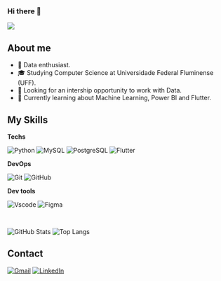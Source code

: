 ### Hi there 👋

![](https://komarev.com/ghpvc/?username=gustavocmiranda&color=006bed)

## About me

- 🤔 Data enthusiast.
- 🎓 Studying Computer Science at Universidade Federal Fluminense (UFF).
- 💼 Looking for an intership opportunity to work with Data.
- 🌱 Currently learning about Machine Learning, Power BI and Flutter.

## My Skills

**Techs**

![Python](https://img.shields.io/badge/python-3670A0?style=for-the-badge&logo=python&logoColor=ffdd54)
![MySQL](https://img.shields.io/badge/MySQL-00000F?style=for-the-badge&logo=mysql&logoColor=white)
![PostgreSQL](https://img.shields.io/badge/PostgreSQL-000?style=for-the-badge&logo=postgresql)
![Flutter](https://img.shields.io/badge/Flutter-02569B?style=for-the-badge&logo=flutter&logoColor=white)


**DevOps**

![Git](https://img.shields.io/badge/GIT-E44C30?style=for-the-badge&logo=git&logoColor=white)
![GitHub](https://img.shields.io/badge/-GitHub-333333?style=for-the-badge&logo=github)

**Dev tools**

![Vscode](https://img.shields.io/badge/Vscode-007ACC?style=for-the-badge&logo=visual-studio-code&logoColor=white)
![Figma](https://img.shields.io/badge/Figma-696969?style=for-the-badge&logo=figma&logoColor=figma)

<br/>

![GitHub Stats](https://github-readme-stats.vercel.app/api?username=gustavocmiranda&theme=transparent&bg_color=000&border_color=30A3DC&show_icons=true&icon_color=30A3DC&title_color=E94D5F&text_color=FFF)
![Top Langs](https://github-readme-stats-git-masterrstaa-rickstaa.vercel.app/api/top-langs/?username=gustavocmiranda&layout=compact&bg_color=000&border_color=30A3DC&title_color=E94D5F&text_color=FFF)

## Contact

[![Gmail](https://img.shields.io/badge/Gmail-333333?style=for-the-badge&logo=gmail&logoColor=red)](mailto:gustavocataldomiranda@gmail.com)
[![LinkedIn](https://img.shields.io/badge/LinkedIn-0077B5?style=for-the-badge&logo=linkedin&logoColor=white)](https://www.linkedin.com/in/gustavo-miranda-476b55204/)

